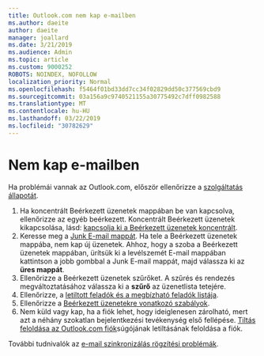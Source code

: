 ```yaml
---
title: Outlook.com nem kap e-mailben
ms.author: daeite
author: daeite
manager: joallard
ms.date: 3/21/2019
ms.audience: Admin
ms.topic: article
ms.custom: 9000252
ROBOTS: NOINDEX, NOFOLLOW
localization_priority: Normal
ms.openlocfilehash: f5464f01bd33dd7cc34f02829dd50c377569cbd9
ms.sourcegitcommit: 03a156a9c9740521155a30775492c7dff0982588
ms.translationtype: MT
ms.contentlocale: hu-HU
ms.lasthandoff: 03/22/2019
ms.locfileid: "30782629"
---
```

# <a name="cant-receive-email"></a>Nem kap e-mailben

Ha problémái vannak az Outlook.com, először ellenőrizze a [szolgáltatás állapotát](https://go.microsoft.com/fwlink/p/?linkid=837482).

1. Ha koncentrált Beérkezett üzenetek mappában be van kapcsolva, ellenőrizze az egyéb beérkezett. Koncentrált Beérkezett üzenetek kikapcsolása, lásd: [kapcsolja ki a Beérkezett üzenetek koncentrált](https://support.office.com/article/f714d94d-9e63-4217-9ccb-6cb2986aa1b2).
1. Keresse meg a [Junk E-mail mappát](https://outlook.live.com/mail/junkemail). Ha tele a Beérkezett üzenetek mappába, nem kap új üzenetek. Ahhoz, hogy a szoba a Beérkezett üzenetek mappában, ürítsük ki a levélszemét E-mail mappában kattintson a jobb gombbal a Junk E-mail mappát, majd válassza ki az **üres mappát**.
1. Ellenőrizze a Beérkezett üzenetek szűrőket. A szűrés és rendezés megváltoztatásához válassza ki a **szűrő** az üzenetlista tetejére.
1. Ellenőrizze, a [letiltott feladók és a megbízható feladók listája](https://outlook.live.com/mail/options/mail/junkEmail).
1. Ellenőrizze a [Beérkezett üzenetekre vonatkozó szabályok](https://outlook.live.com/mail/options/mail/rules).
1. Nem küld vagy kap, ha a fiók lehet, hogy ideiglenesen zárolható, mert azt a néhány szokatlan bejelentkezési tevékenység első fellépése. [Tiltás feloldása az Outlook.com fiók](https://support.office.com/article/f4ad2701-d166-4d8b-8a6a-9af2a1f8a4c4)súgójának letiltásának feloldása a fiók.

További tudnivalók az [e-mail szinkronizálás rögzítési problémák](https://support.office.com/article/d39e3341-8d79-4bf1-b3c7-ded602233642).
